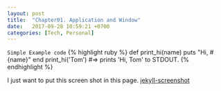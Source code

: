 ```yaml
---
layout: post
title:  "Chapter01. Application and Window"
date:   2017-09-28 10:59:21 +0700
categories: [Tech, Personal]
---
```

`Simple Example code`
{% highlight ruby %}
def print_hi(name)
  puts "Hi, #{name}"
end
print_hi('Tom')
#=> prints 'Hi, Tom' to STDOUT.
{% endhighlight %}

I just want to put this screen shot in this page.
[jekyll-screenshot](https://paypulse.github.io/assets/images/test.jpg)
